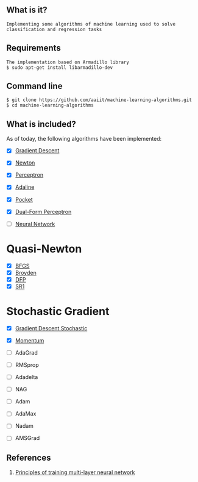 ## What is it?
	Implementing some algorithms of machine learning used to solve classification and regression tasks
## Requirements
	The implementation based on Armadillo library
	$ sudo apt-get install libarmadillo-dev

## Command line
	$ git clone https://github.com/aaiit/machine-learning-algorithms.git
	$ cd machine-learning-algorithms

## What is included?

As of today, the following algorithms have been implemented:

- [x]  [Gradient Descent](algorithms/GradientDescent.h)
- [x]  [Newton](algorithms/Newton.h)
- [x]  [Perceptron](algorithms/Perceptron.h)
- [x]  [Adaline](algorithms/Adaline.h)
- [x]  [Pocket](algorithms/Pocket.h)
- [x]  [Dual-Form Perceptron](algorithms/dualPerceptron.h)

- [ ]  [Neural Network](algorithms/NN.h)

# Quasi-Newton
- [x]  [BFGS](algorithms/QuasiNewton.h)
- [x]  [Broyden](algorithms/QuasiNewton.h)
- [x]  [DFP](algorithms/QuasiNewton.h)
- [x]  [SR1](algorithms/QuasiNewton.h)

# Stochastic Gradient
- [x]  [Gradient Descent Stochastic](algorithms/GradientDescentStochastic.h)
- [x]  [Momentum](algorithms/Momentum.h)
- [ ]  AdaGrad
- [ ]  RMSprop
- [ ]  Adadelta
- [ ]  NAG
- [ ]  Adam
- [ ]  AdaMax
- [ ]  Nadam
- [ ]  AMSGrad



<!--
## [Report](https://docs.google.com/document/d/1tDZneH6ZPYIAbiMrY0CzOF6ZCR4k3EEQJaOPl8QeyXo/edit?usp=sharing)
1. https://towardsdatascience.com/10-gradient-descent-optimisation-algorithms-86989510b5e9
2. https://koriavinash1.github.io/ai/optimization/svm/Unconstrained-Optimization/
3. Calcul Hissien for logistic cost :https://stats.stackexchange.com/questions/68391/hessian-of-logistic-function
3. Quasi Neuwton : http://thatdatatho.com/2019/08/07/newtons-method-bfgs-linear-regression/
4. wolfe rule : http://thatdatatho.com/2019/07/01/introduction-gradient-descent-line-search/
-->
## References
1. [Principles of training multi-layer neural network](http://home.agh.edu.pl/~vlsi/AI/backp_t_en/backprop.html)
